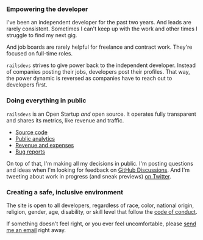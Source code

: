 ### Empowering the developer

I've been an independent developer for the past two years. And leads are rarely consistent. Sometimes I can't keep up with the work and other times I struggle to find my next gig.

And job boards are rarely helpful for freelance and contract work. They're focused on full-time roles.

`railsdevs` strives to give power back to the independent developer. Instead of companies posting their jobs, developers post their profiles. That way, the power dynamic is reversed as companies have to reach out to developers first.

### Doing everything in public

`railsdevs` is an Open Startup *and* open source. It operates fully transparent and shares its metrics, like revenue and traffic.

* [Source code](https://github.com/joemasilotti/railsdevs.com/)
* [Public analytics](https://app.usefathom.com/share/cacnfaan/railsdevs.com)
* [Revenue and expenses](/open)
* [Bug reports](https://app.honeybadger.io/project/EKRGgkQdR0)

On top of that, I'm making all my decisions in public. I'm posting questions and ideas when I'm looking for feedback on [GitHub Discussions](https://github.com/joemasilotti/railsdevs.com/discussions). And I'm tweeting about work in progress (and sneak previews) [on Twitter](https://twitter.com/joemasilotti).

### Creating a safe, inclusive environment

The site is open to all developers, regardless of race, color, national origin, religion, gender, age, disability, or skill level that follow the [code of conduct](/conduct).

If something doesn't feel right, or you ever feel uncomfortable, please [send me an email](mailto:joe@masilotti.com) right away.
